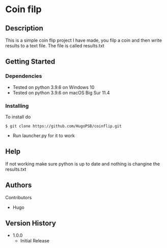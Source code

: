 # Coin filp



## Description

This is a simple coin flip project I have made, you filp a coin and then write results to a text file.
The file is called results.txt

## Getting Started

### Dependencies

* Tested on python 3.9.6 on Windows 10
* Tested on python 3.9.6 on macOS Big Sur 11.4


### Installing

To install do
```
$ git clone https://github.com/HugoPSB/coinflip.git
```
* Run launcher.py for it to work
## Help

If not working make sure python is up to date and nothing is changine the results.txt

## Authors

Contributors

* Hugo 


## Version History


* 1.0.0
    * Initial Release

